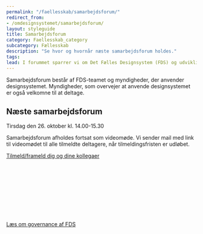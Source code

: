 ```yaml
---
permalink: "/faellesskab/samarbejdsforum/"
redirect_from:
- /omdesignsystemet/samarbejdsforum/
layout: styleguide
title: Samarbejdsforum
category: Faellesskab_category
subcategory: Fællesskab
description: "Se hvor og hvornår næste samarbejdsforum holdes."
tags:
lead: I forummet sparrer vi om Det Fælles Designsystem (FDS) og udviklingen fremadrettet.
---
```


Samarbejdsforum består af FDS-teamet og myndigheder, der anvender designsystemet. Myndigheder, som overvejer at anvende designsystemet er også velkomne til at deltage.

## Næste samarbejdsforum
<div class="alert alert-info mb-6">
<div class="alert-body">
<p class="alert-heading">Tirsdag den 26. oktober kl. 14.00-15.30</p>
<p class="alert-text">Samarbejdsforum afholdes fortsat som videomøde. Vi sender mail med link til videomødet til alle tilmeldte deltagere, når tilmeldingsfristen er udløbet.</p>
<p><a href="https://digst.dk/digital-service/brugeroplevelse/samarbejdsforum-for-det-faelles-designsystem/" class="icon-link">Tilmeld/frameld dig og dine kollegaer<svg class="icon-svg" focusable="false" aria-hidden="true"><use xlink:href="#open-in-new"></use></svg></a></p>
</div></div>

<a href="/faellesskab/governance/">Læs om governance af FDS</a>